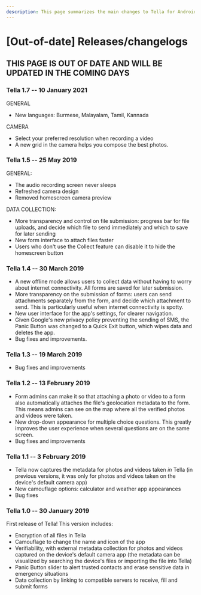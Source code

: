 ```yaml
---
description: This page summarizes the main changes to Tella for Android
---
```


# \[Out-of-date] Releases/changelogs

## THIS PAGE IS OUT OF DATE AND WILL BE UPDATED IN THE COMING DAYS

### Tella 1.7 -- 10 January 2021

GENERAL

* New languages: Burmese, Malayalam, Tamil, Kannada&#x20;

CAMERA

* Select your preferred resolution when recording a video
* A new grid in the camera helps you compose the best photos.

### &#x20;

### Tella 1.5 -- 25 May 2019

GENERAL:

* The audio recording screen never sleeps
* Refreshed camera design
* Removed homescreen camera preview

DATA COLLECTION:

* More transparency and control on file submission: progress bar for file uploads, and decide which file to send immediately and which to save for later sending
* New form interface to attach files faster
* Users who don't use the Collect feature can disable it to hide the homescreen button

### Tella 1.4 -- 30 March 2019&#x20;

* A new offline mode allows users to collect data without having to worry about internet connectivity. All forms are saved for later submission.
* More transparency on the submission of forms: users can send attachments separately from the form, and decide which attachment to send. This is particularly useful when internet connectivity is spotty.&#x20;
* New user interface for the app's settings, for clearer navigation.
* Given Google's new privacy policy preventing the sending of SMS, the Panic Button was changed to a Quick Exit button, which wipes data and deletes the app. &#x20;
* Bug fixes and improvements.

### Tella 1.3 -- 19 March 2019

* Bug fixes and improvements

### Tella 1.2 -- 13 February 2019&#x20;

* Form admins can make it so that attaching a photo or video to a form also automatically attaches the file's geolocation metadata  to the form. This means admins can see on the map where all the verified photos and videos were taken.
* New drop-down appearance for multiple choice questions. This greatly improves the user experience when several questions are on the same screen.
* Bug fixes and improvements

### Tella 1.1 -- 3 February 2019&#x20;

* Tella now captures the metadata for photos and videos taken _in_ Tella (in previous versions, it was only for photos and videos taken on the device's default camera app)
* New camouflage options: calculator and weather app appearances
* Bug fixes

### Tella 1.0 -- 30 January 2019

First release of Tella! This version includes:

* Encryption of all files in Tella
* Camouflage to change the name and icon of the app
* Verifiability, with external metadata collection for photos and videos captured on the device's default camera app (the metadata can be visualized by searching the device's files or importing the file into Tella)
* Panic Button slider to alert trusted contacts and erase sensitive data in emergency situations
* Data collection by linking to compatible servers to receive, fill and submit forms
